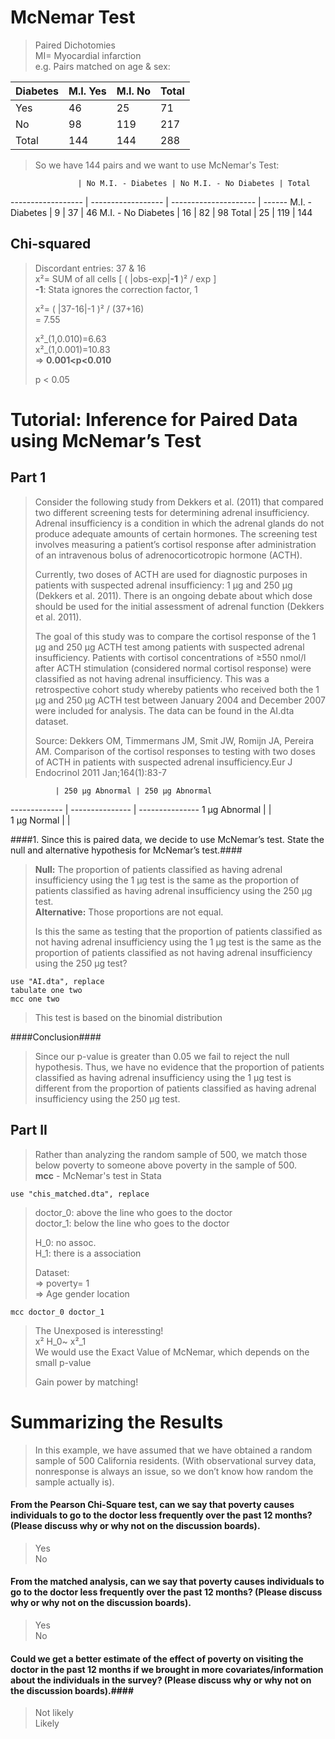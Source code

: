 # McNemar Test #
> Paired Dichotomies  
> MI= Myocardial infarction  
> e.g. Pairs matched on age & sex:

Diabetes | M.I. Yes | M.I. No | Total
-------- | -------- | ------- | ------
Yes      | 46       | 25      | 71
No       | 98       | 119     | 217
Total    | 144      | 144     | 288

> So we have 144 pairs and we want to use McNemar's Test:

                   | No M.I. - Diabetes | No M.I. - No Diabetes | Total
------------------ | ------------------ | --------------------- | ------
M.I. - Diabetes    | 9                  | 37                    | 46
M.I. - No Diabetes | 16                 | 82                    | 98
Total              | 25                 | 119                   | 144

## Chi-squared ##
> Discordant entries: 37 & 16  
> x²= SUM of all cells [ ( |obs-exp|**-1** )² / exp ]  
> **-1**: Stata ignores the correction factor, 1
>  
> x²= ( |37-16|-1 )² / (37+16)  
>   = 7.55  
>  
> x²_(1,0.010)=6.63  
> x²_(1,0.001)=10.83  
> => **0.001<p<0.010**  
>  
> p < 0.05

# Tutorial: Inference for Paired Data using McNemar’s Test #
## Part 1 ##
> Consider the following study from Dekkers et al. (2011) that compared two different screening tests for determining adrenal insufficiency. Adrenal insufficiency is a condition in which the adrenal glands do not produce adequate amounts of certain hormones. The screening test involves measuring a patient’s cortisol response after administration of an intravenous bolus of adrenocorticotropic hormone (ACTH).  
>  
> Currently, two doses of ACTH are used for diagnostic purposes in patients with suspected adrenal insufficiency: 1 μg and 250 μg (Dekkers et al. 2011). There is an ongoing debate about which dose should be used for the initial assessment of adrenal function (Dekkers et al. 2011).  
>  
> The goal of this study was to compare the cortisol response of the 1 μg and 250 μg ACTH test among patients with suspected adrenal insufficiency. Patients with cortisol concentrations of ≥550 nmol/l after ACTH stimulation (considered normal cortisol response) were classified as not having adrenal insufficiency. This was a retrospective cohort study whereby patients who received both the 1 μg and 250 μg ACTH test between January 2004 and December 2007 were included for analysis. The data can be found in the AI.dta dataset.  
>  
> Source: Dekkers OM, Timmermans JM, Smit JW, Romijn JA, Pereira AM. Comparison of the cortisol responses to testing with two doses of ACTH in patients with suspected adrenal insufficiency.Eur J Endocrinol 2011 Jan;164(1):83-7  

              | 250 μg Abnormal | 250 μg Abnormal 
------------- | --------------- | --------------- 
1 μg Abnormal |                 |                 
1 μg Normal   |                 |                 


####1. Since this is paired data, we decide to use McNemar’s test. State the null and alternative hypothesis for McNemar’s test.####
> **Null:** The proportion of patients classified as having adrenal insufficiency using the 1 μg test is the same as the proportion of patients classified as having adrenal insufficiency using the 250 μg test.  
> **Alternative:** Those proportions are not equal.  
>  
> Is this the same as testing that the proportion of patients classified as not having adrenal insufficiency using the 1 μg test is the same as the proportion of patients classified as not having adrenal insufficiency using the 250 μg test?

	use "AI.dta", replace
	tabulate one two
	mcc one two

> This test is based on the binomial distribution  

####Conclusion####
> Since our p-value is greater than 0.05 we fail to reject the null hypothesis. Thus, we have no evidence that the proportion of patients classified as having adrenal insufficiency using the 1 μg test is different from the proportion of patients classified as having adrenal insufficiency using the 250 μg test.


## Part II ##
> Rather than analyzing the random sample of 500, we  match those below poverty to someone above poverty in the sample of 500.  
> **mcc** - McNemar's test in Stata

	use "chis_matched.dta", replace

> doctor_0: above the line who goes to the doctor  
> doctor_1: below the line who goes to the doctor  
>  
> H_0: no assoc.  
> H_1: there is a association  
>  
> Dataset:  
> => poverty= 1  
> => Age gender location

	mcc doctor_0 doctor_1

> The Unexposed is interessting!  
> x² H_0~ x²_1  
> We would use the Exact Value of McNemar, which depends on the small p-value  
>  
> Gain power by matching!  


#  Summarizing the Results #
> In this example, we have assumed that we have obtained a random sample of 500 California residents. (With observational survey data, nonresponse is always an issue, so we don’t know how random the sample actually is).  
>  
#### From the Pearson Chi-Square test, can we say that poverty causes individuals to go to the doctor less frequently over the past 12 months? (Please discuss why or why not on the discussion boards). ####
> Yes  
> No

#### From the matched analysis, can we say that poverty causes individuals to go to the doctor less frequently over the past 12 months? (Please discuss why or why not on the discussion boards). ####
> Yes  
> No

#### Could we get a better estimate of the effect of poverty on visiting the doctor in the past 12 months if we brought in more covariates/information about the individuals in the survey? (Please discuss why or why not on the discussion boards).#### 
> Not likely   
> Likely 


